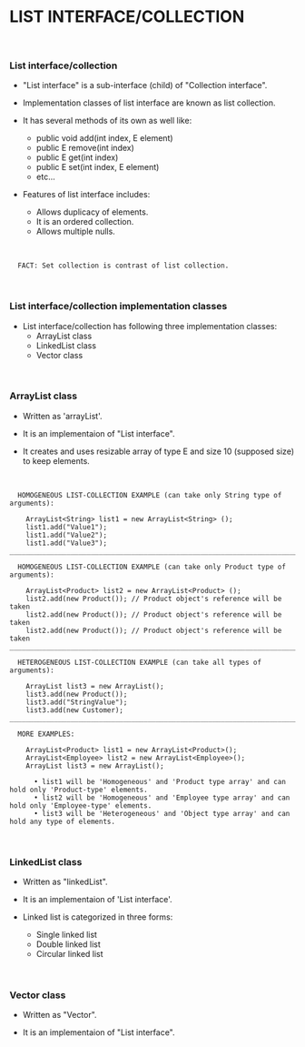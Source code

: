 # **LIST INTERFACE/COLLECTION**

<br>

### **List interface/collection**

+ "List interface" is a sub-interface (child) of "Collection interface".

+ Implementation classes of list interface are known as list collection.

+ It has several methods of its own as well like:
  + public void add(int index, E element)
  + public E remove(int index)
  + public E get(int index)
  + public E set(int index, E element)
  + etc...

+ Features of list interface includes:
  + Allows duplicacy of elements.
  + It is an ordered collection.
  + Allows multiple nulls.

<br>

```
  FACT: Set collection is contrast of list collection.
```

<br>

### **List interface/collection implementation classes**

+ List interface/collection has following three implementation classes:
  + ArrayList class
  + LinkedList class
  + Vector class

<br>

### **ArrayList class**

+ Written as 'arrayList'.

+ It is an implementaion of "List interface".

+ It creates and uses resizable array of type E and size 10 (supposed size) to keep elements.

<br>

```
  HOMOGENEOUS LIST-COLLECTION EXAMPLE (can take only String type of arguments):

    ArrayList<String> list1 = new ArrayList<String> ();
    list1.add("Value1");
    list1.add("Value2");
    list1.add("Value3");
_______________________________________________________________________________________

  HOMOGENEOUS LIST-COLLECTION EXAMPLE (can take only Product type of arguments):

    ArrayList<Product> list2 = new ArrayList<Product> ();
    list2.add(new Product()); // Product object's reference will be taken
    list2.add(new Product()); // Product object's reference will be taken
    list2.add(new Product()); // Product object's reference will be taken
_______________________________________________________________________________________

  HETEROGENEOUS LIST-COLLECTION EXAMPLE (can take all types of arguments):

    ArrayList list3 = new ArrayList();
    list3.add(new Product());
    list3.add("StringValue");
    list3.add(new Customer);
_______________________________________________________________________________________
  
  MORE EXAMPLES:

    ArrayList<Product> list1 = new ArrayList<Product>();
    ArrayList<Employee> list2 = new ArrayList<Employee>();
    ArrayList list3 = new ArrayList();

      • list1 will be 'Homogeneous' and 'Product type array' and can hold only 'Product-type' elements.
      • list2 will be 'Homogeneous' and 'Employee type array' and can hold only 'Employee-type' elements.
      • list3 will be 'Heterogeneous' and 'Object type array' and can hold any type of elements.
```

<br>

### **LinkedList class**

+ Written as "linkedList".

+ It is an implementaion of 'List interface'.

+ Linked list is categorized in three forms:
  + Single linked list
  + Double linked list
  + Circular linked list

<br>

### **Vector class**

+ Written as "Vector".

+ It is an implementaion of "List interface".

